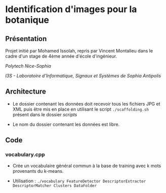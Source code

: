 # Identification d'images pour la botanique

## Présentation

Projet initié par Mohamed Issolah, repris par Vincent Montalieu dans le cadre d'un stage de 4ème année d'école d'ingénieur.

*Polytech Nice-Sophia*

*I3S - Laboratoire d'Informatique, Signaux et Systèmes de Sophia Antipolis*

## Architecture

* Le dossier contenant les données doit recevoir tous les fichiers JPG et XML puis être mis en place en
utilisant le script `./scaffolding.sh` présent dans le dossier *scripts*

* Le nom du dossier contenant les données est libre.

## Code

### vocabulary.cpp

* Crée un vocabulaire général commun à la base de training avec k mots provenants du k-means.

* Utilisation : `./vocabulary FeatureDetector DescriptorExtractor DescriptorMatcher Clusters DataFolder`